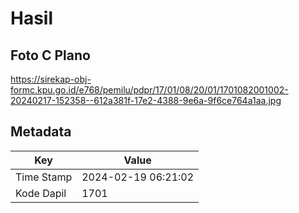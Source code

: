 # Hasil

## Foto C Plano

https://sirekap-obj-formc.kpu.go.id/e768/pemilu/pdpr/17/01/08/20/01/1701082001002-20240217-152358--612a381f-17e2-4388-9e6a-9f6ce764a1aa.jpg


## Metadata

| Key        | Value               |
| ---------- | ------------------- |
| Time Stamp | 2024-02-19 06:21:02 |
| Kode Dapil | 1701                |



